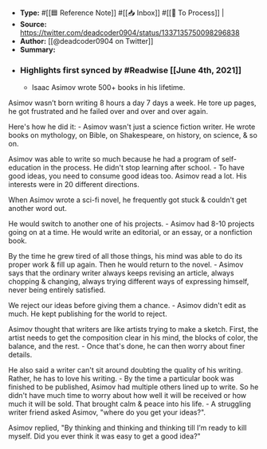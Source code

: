 - **Type:** #[[🟦 Reference Note]] #[[📥 Inbox]] #[[📝 To Process]] | <tags>
- **Source:** https://twitter.com/deadcoder0904/status/1337135750098296838
- **Author:** [[@deadcoder0904 on Twitter]]
- **Summary:**
- ### Highlights first synced by #Readwise [[June 4th, 2021]]
    - Isaac Asimov wrote 500+ books in his lifetime.

Asimov wasn’t born writing 8 hours a day 7 days a week. He tore up pages, he got frustrated and he failed over and over and over again.

Here's how he did it:
    - Asimov wasn't just a science fiction writer. He wrote books on mythology, on Bible, on Shakespeare, on history, on science, & so on.

Asimov was able to write so much because he had a program of self-education in the process. He didn't stop learning after school.
    - To have good ideas, you need to consume good ideas too. Asimov read a lot. His interests were in 20 different directions.

When Asimov wrote a sci-fi novel, he frequently got stuck & couldn't get another word out.

He would switch to another one of his projects.
    - Asimov had 8-10 projects going on at a time. He would write an editorial, or an essay, or a nonfiction book.

By the time he grew tired of all those things, his mind was able to do its proper work & fill up again. Then he would return to the novel.
    - Asimov says that the ordinary writer always keeps revising an article, always chopping & changing, always trying different ways of expressing himself, never being entirely satisfied.

We reject our ideas before giving them a chance.
    - Asimov didn't edit as much. He kept publishing for the world to reject.

Asimov thought that writers are like artists trying to make a sketch. First, the artist needs to get the composition clear in his mind, the blocks of color, the balance, and the rest.
    - Once that's done, he can then worry about finer details.

He also said a writer can't sit around doubting the quality of his writing. Rather, he has to love his writing.
    - By the time a particular book was finished to be published, Asimov had multiple others lined up to write. So he didn't have much time to worry about how well it will be received or how much it will be sold. That brought calm & peace into his life.
    - A struggling writer friend asked Asimov, "where do you get your ideas?".

Asimov replied, "By thinking and thinking and thinking till I’m ready to kill myself. Did you ever think it was easy to get a good idea?"
